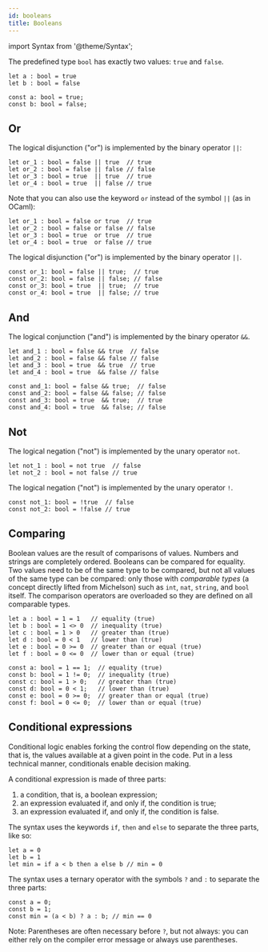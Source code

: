 ```yaml
---
id: booleans
title: Booleans
---
```


import Syntax from '@theme/Syntax';

The predefined type `bool` has exactly two values: `true` and `false`.

<Syntax syntax="cameligo">

```cameligo skip
let a : bool = true
let b : bool = false
```

</Syntax>

<Syntax syntax="jsligo">

```jsligo skip
const a: bool = true;
const b: bool = false;
```

</Syntax>

## Or

<Syntax syntax="cameligo">

The logical disjunction ("or") is implemented by the binary operator
`||`:


```cameligo skip
let or_1 : bool = false || true  // true
let or_2 : bool = false || false // false
let or_3 : bool = true  || true  // true
let or_4 : bool = true  || false // true
```

Note that you can also use the keyword `or` instead of the symbol `||`
(as in OCaml):

```cameligo skip
let or_1 : bool = false or true  // true
let or_2 : bool = false or false // false
let or_3 : bool = true  or true  // true
let or_4 : bool = true  or false // true
```

</Syntax>

<Syntax syntax="jsligo">

The logical disjunction ("or") is implemented by the binary operator
`||`.

```jsligo skip
const or_1: bool = false || true;  // true
const or_2: bool = false || false; // false
const or_3: bool = true  || true;  // true
const or_4: bool = true  || false; // true
```

</Syntax>

## And

The logical conjunction ("and") is implemented by the binary operator
`&&`.

<Syntax syntax="cameligo">

```cameligo skip
let and_1 : bool = false && true  // false
let and_2 : bool = false && false // false
let and_3 : bool = true  && true  // true
let and_4 : bool = true  && false // false
```

</Syntax>

<Syntax syntax="jsligo">

```jsligo skip
const and_1: bool = false && true;  // false
const and_2: bool = false && false; // false
const and_3: bool = true  && true;  // true
const and_4: bool = true  && false; // false
```

</Syntax>

## Not

<Syntax syntax="cameligo">

The logical negation ("not") is implemented by the unary operator
`not`.

```cameligo skip
let not_1 : bool = not true  // false
let not_2 : bool = not false // true
```

</Syntax>

<Syntax syntax="jsligo">

The logical negation ("not") is implemented by the unary operator
`!`.

```jsligo skip
const not_1: bool = !true  // false
const not_2: bool = !false // true
```

</Syntax>

## Comparing

Boolean values are the result of comparisons of values. Numbers and
strings are completely ordered. Booleans can be compared for
equality. Two values need to be of the same type to be compared, but
not all values of the same type can be compared: only those with <em>comparable types</em> (a concept directly lifted from Michelson)
such as `int`, `nat`, `string`, and `bool` itself. The comparison
operators are overloaded so they are defined on all comparable types.

<Syntax syntax="cameligo">

```cameligo skip
let a : bool = 1 = 1   // equality (true)
let b : bool = 1 <> 0  // inequality (true)
let c : bool = 1 > 0   // greater than (true)
let d : bool = 0 < 1   // lower than (true)
let e : bool = 0 >= 0  // greater than or equal (true)
let f : bool = 0 <= 0  // lower than or equal (true)
```

</Syntax>

<Syntax syntax="jsligo">

```jsligo skip
const a: bool = 1 == 1;  // equality (true)
const b: bool = 1 != 0;  // inequality (true)
const c: bool = 1 > 0;   // greater than (true)
const d: bool = 0 < 1;   // lower than (true)
const e: bool = 0 >= 0;  // greater than or equal (true)
const f: bool = 0 <= 0;  // lower than or equal (true)
```

</Syntax>

## Conditional expressions

Conditional logic enables forking the control flow depending on the
state, that is, the values available at a given point in the code. Put
in a less technical manner, conditionals enable decision making.

A conditional expression is made of three parts:
<ol>
  <li> a condition, that is, a boolean expression;</li>
  <li> an expression evaluated if, and only if, the condition is true;</li>
  <li> an expression evaluated if, and only if, the condition is false.</li>
</ol>

<Syntax syntax="cameligo">

The syntax uses the keywords `if`, `then` and `else` to separate the
three parts, like so:

```cameligo skip
let a = 0
let b = 1
let min = if a < b then a else b // min = 0
```

</Syntax>

<Syntax syntax="jsligo">

The syntax uses a ternary operator with the symbols `?` and `:` to
separate the three parts:

```jsligo skip
const a = 0;
const b = 1;
const min = (a < b) ? a : b; // min == 0
```

Note: Parentheses are often necessary before `?`, but not always: you
can either rely on the compiler error message or always use
parentheses.

</Syntax>
